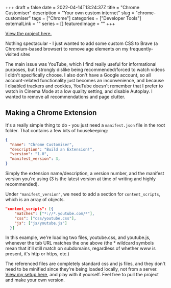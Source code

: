 +++
draft = false
date = 2022-04-14T13:24:37Z
title = "Chrome Customiser"
description = "Your own custom internet"
slug = "chrome-customiser"
tags = ["Chrome"]
categories = ["Developer Tools"]
externalLink = ""
series = []
featuredImage = ""
+++

[View the project here.](https://github.com/well-made-uk/chrome-customiser)

Nothing spectacular - I just wanted to add some custom CSS to Brave (a Chromium-based browser) to remove age elements on my frequently-visited sites

The main issue was YouTube, which I find really useful for informational purposes, but I strongly dislike being recommended/forced to watch videos I didn't specifically choose. I also don't have a Google account, so all account-related functionality just becomes an inconvenience, and because I disabled trackers and cookies, YouTube doesn't remember that I prefer to watch in Cinema Mode at a low quality setting, and disable Autoplay. I wanted to remove all recommendations and page clutter.

## Making a Chrome Extension
It's a really simple thing to do - you just need a ``manifest.json`` file in the root folder. That contains a few bits of housekeeping:

``` json
{
  "name": "Chrome Customiser",
  "description": "Build an Extension!",
  "version": "1.0",
  "manifest_version": 3,
}
```

Simply the extension name/description, a version number, and the manifest version you're using (3 is the latest version at time of writing and highly recommended).

Under ``"manifest_version"``, we need to add a section for ``content_scripts``, which is an array of objects.

``` json
"content_scripts": [{
    "matches": ["*://*.youtube.com/*"],
    "css": ["css/youtube.css"],
    "js": ["js/youtube.js"]
  }]
```

In this example, we're loading two files, youtube.css, and youtube.js, whenever the tab URL matches the one above (the * wildcard symbols mean that it'll still match on subdomains, regardless of whether www is present, it's http or https, etc.)

The referenced files are completely standard css and js files, and they don't need to be minified since they're being loaded locally, not from a server. [View my setup here](https://github.com/well-made-uk/chrome-customiser), and play with it yourself. Feel free to pull the project and make your own version.
